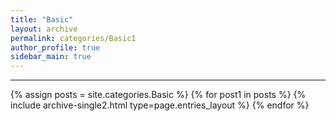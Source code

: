 ```yaml
---
title: "Basic"
layout: archive
permalink: categories/Basic1
author_profile: true
sidebar_main: true
---
```


***

{% assign posts = site.categories.Basic %}
{% for post1 in posts %} {% include archive-single2.html type=page.entries_layout %} {% endfor %}
